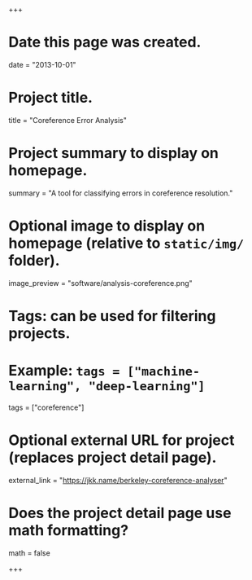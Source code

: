 +++
# Date this page was created.
date = "2013-10-01"

# Project title.
title = "Coreference Error Analysis"

# Project summary to display on homepage.
summary = "A tool for classifying errors in coreference resolution."

# Optional image to display on homepage (relative to `static/img/` folder).
image_preview = "software/analysis-coreference.png"

# Tags: can be used for filtering projects.
# Example: `tags = ["machine-learning", "deep-learning"]`
tags = ["coreference"]

# Optional external URL for project (replaces project detail page).
external_link = "https://jkk.name/berkeley-coreference-analyser"

# Does the project detail page use math formatting?
math = false

+++

